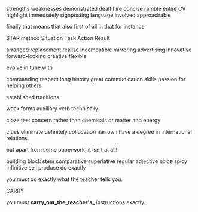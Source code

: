 strengths
weaknesses
demonstrated
dealt
hire
concise
ramble
entire
CV
highlight
immediately
signposting language
involved
approachable


finally
that means that
also
first of all
in that
for instance

STAR method
Situation
Task
Action
Result

arranged
replacement
realise
incompatible
mirroring
advertising
innovative
forward-looking
creative
flexible

evolve
in tune with

commanding respect
long history
great communication skills
passion for helping others

established traditions



weak forms
auxiliary verb
technically


cloze test
concern
rather than chemicals or matter and energy

clues
eliminate
definitely
collocation
narrow
i have a degree in international relations.

but apart from some paperwork, it isn't at all!


building block
stem
comparative
superlative
regular adjective
spice
spicy
infinitive
sell
produce
do exactly

you must do exactly what the teacher tells you.

CARRY

you must __carry_out_the_teacher's___ instructions exactly.


